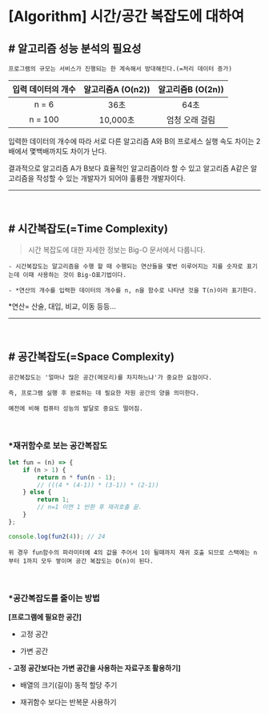 # **[Algorithm] 시간/공간 복잡도에 대하여**

## **# 알고리즘 성능 분석의 필요성**
    프로그램의 규모는 서비스가 진행되는 한 계속해서 방대해진다.(=처리 데이터 증가)
<p>

| 입력 데이터의 개수 | 알고리즘A (O(n2)) | 알고리즘B (O(2n)) |
| :----------------: | :---------------: | :---------------: |
|       n = 6        |       36초        |       64초        |
|      n = 100       |     10,000초      |  엄청 오래 걸림   |
    
입력한 데이터의 개수에 따라 서로 다른 알고리즘 A와 B의  프로세스 실행 속도 차이는 2배에서 몇백배까지도 차이가 난다.

결과적으로 알고리즘 A가 B보다 효율적인 알고리즘이라 할 수 있고 알고리즘 A같은 알고리즘을 작성할 수 있는 개발자가 되어야 훌륭한 개발자이다.
</P>

---
<br>

## **# 시간복잡도(=Time Complexity)**
> 시간 복잡도에 대한 자세한 정보는 Big-O 문서에서 다룹니다.
 
    - 시간복잡도는 알고리즘을 수행 할 때 수행되는 연산들을 몇번 이루어지는 지를 숫자로 표기는데 이때 사용하는 것이 Big-O표기법이다.

    - *연산의 개수를 입력한 데이터의 개수를 n, n을 함수로 나타낸 것을 T(n)이라 표기한다.   
*연산= 산술, 대입, 비교, 이동 등등...
    
---
<br>

## **# 공간복잡도(=Space Complexity)**

    공간복잡도는 '얼마나 많은 공간(메모리)를 차지하느냐'가 중요한 요점이다.

    즉, 프로그램 실행 후 완료하는 데 필요한 자원 공간의 양을 의미한다.

    예전에 비해 컴퓨터 성능의 발달로 중요도 떨어짐.
<br>

### ***재귀함수로 보는 공간복잡도**
```javascript
let fun = (n) => {
    if (n > 1) {
        return n * fun(n - 1);
        // (((4 * (4-1)) * (3-1)) * (2-1))
    } else {
        return 1; 
        // n=1 이면 1 반환 후 재귀호출 끝.
    }
};

console.log(fun2(4)); // 24
```
    위 경우 fun함수의 파라미터에 4의 값을 주어서 1이 될때까지 재귀 호출 되므로 스택에는 n부터 1까지 모두 쌓이며 공간 복잡도는 O(n)이 된다.

<br>

### ***공간복잡도를 줄이는 방법**
 
**[프로그램에 필요한 공간]**
- 고정 공간

- 가변 공간


**- 고정 공간보다는 가변 공간을 사용하는 자료구조 활용하기]**
  - 배열의 크기(길이) 동적 할당 주기
  
  - 재귀함수 보다는 반복문 사용하기